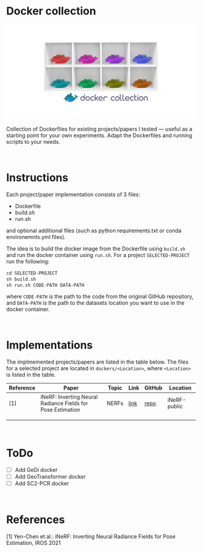 # Docker collection

![docker-collection-banner-image](docker_collection.png)

Collection of Dockerfiles for existing projects/papers I tested — useful as a starting point for your own experiments. Adapt the Dockerfiles and running scripts to your needs.

<br>

# Instructions

Each project/paper implementation consists of 3 files:
- Dockerfile
- build.sh
- run.sh

and optional additional files (such as python requirements.txt or conda environemnts.yml files). 

The idea is to build the docker image from the Dockerfile using `build.sh` and run the docker container using `run.sh`. For a project `SELECTED-PROJECT` run the following:

```
cd SELECTED-PROJECT
sh build.sh
sh run.sh CODE-PATH DATA-PATH
```
where `CODE-PATH` is the path to the code from the original GitHub repository, and `DATA-PATH` is the path to the datasets location you want to use in the docker container.

<br>

# Implementations

The implmemented projects/papers are listed in the table below. The files for a selected project are located in `dockers/<Location>`, where `<Location>` is listed in the table.


| Reference | Paper                                                       | Topic | Link                                         | GitHub                                             | Location     |
|-----------|-------------------------------------------------------------|-------|----------------------------------------------|----------------------------------------------------|--------------|
| [1]         | iNeRF: Inverting Neural Radiance Fields for Pose Estimation | NERFs | [link](https://arxiv.org/pdf/2012.05877.pdf) | [repo](https://github.com/yenchenlin/iNeRF-public) | iNeRF-public |
|           |                                                             |       |                                              |                                                    |              |
|           |                                                             |       |                                              |                                                    |              |
|           |                                                             |       |                                              |                                                    |              
<br>

# ToDo
- [ ] Add GeDi docker
- [ ] Add GeoTransformer docker
- [ ] Add SC2-PCR docker

<br>

# References
[1] Yen-Chen et al.: iNeRF: Inverting Neural Radiance Fields for Pose Estimation, IROS 2021

